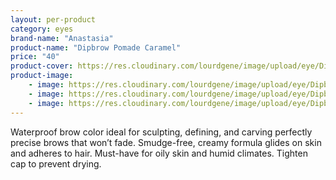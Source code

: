 ```yaml
---
layout: per-product
category: eyes
brand-name: "Anastasia"
product-name: "Dipbrow Pomade Caramel"
price: "40"
product-cover: https://res.cloudinary.com/lourdgene/image/upload/eye/Dipbrow%20Pomade/cover-image.jpg
product-image:
    - image: https://res.cloudinary.com/lourdgene/image/upload/eye/Dipbrow%20Pomade/cover-image.jpg
    - image: https://res.cloudinary.com/lourdgene/image/upload/eye/Dipbrow%20Pomade/pomade-caramel550x550.jpg
    - image: https://res.cloudinary.com/lourdgene/image/upload/eye/Dipbrow%20Pomade/caramel.jpg
---
```

Waterproof brow color ideal for sculpting, defining, and carving perfectly precise brows that won’t fade. Smudge-free, creamy formula glides on skin and adheres to hair. Must-have for oily skin and humid climates. Tighten cap to prevent drying.